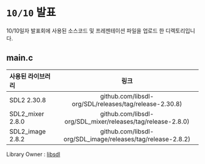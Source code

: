 # `10/10` 발표
10/10일자 발표회에 사용된 소스코드 및 프레젠테이션 파일을 업로드 한 디렉토리입니다.

## main.c
|사용된 라이브러리|링크|
|:---|:---:|
|SDL2 2.30.8|github.com/libsdl-org/SDL/releases/tag/release-2.30.8)|
|SDL2_mixer 2.8.0|github.com/libsdl-org/SDL_mixer/releases/tag/release-2.8.0)|
|SDL2_image 2.8.2|github.com/libsdl-org/SDL_image/releases/tag/release-2.8.2)|

Library Owner : [libsdl](https://github.com/libsdl-org)




